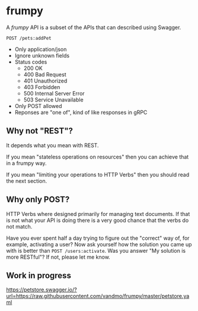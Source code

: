 # frumpy

A *frumpy* API is a subset of the APIs that can described using Swagger.

`POST /pets:addPet`

* Only application/json
* Ignore unknown fields
* Status codes
  * 200 OK
  * 400 Bad Request
  * 401 Unauthorized
  * 403 Forbidden
  * 500 Internal Server Error
  * 503 Service Unavailable
* Only POST allowed
* Reponses are "one of", kind of like responses in gRPC

## Why not "REST"?
It depends what you mean with REST.

If you mean "stateless operations on resources" then you can achieve that in a frumpy way.

If you mean "limiting your operations to HTTP Verbs" then you should read the next section.

## Why only POST?
HTTP Verbs where designed primarily for managing text documents. If that is not what your API is doing there is a very good chance that the verbs do not match.

Have you ever spent half a day trying to figure out the "correct" way of, for example, activating a user?
Now ask yourself how the solution you came up with is better than `POST /users:activate`.
Was you answer "My solution is more RESTful"? If not, please let me know.

## Work in progress
https://petstore.swagger.io/?url=https://raw.githubusercontent.com/vandmo/frumpy/master/petstore.yaml
